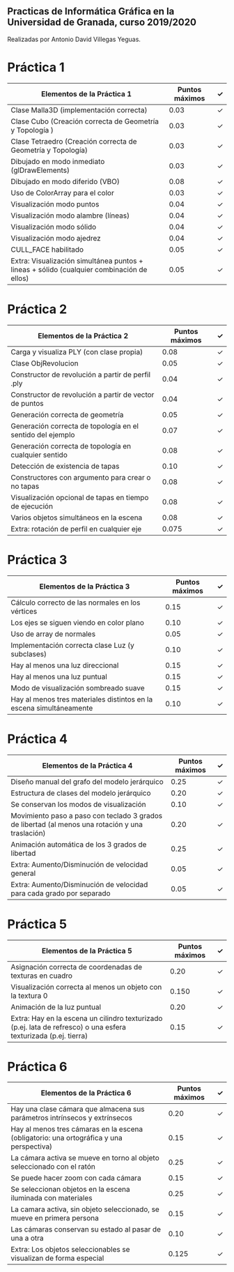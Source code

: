 ## Practicas de Informática Gráfica en la Universidad de Granada, curso 2019/2020

Realizadas por Antonio David Villegas Yeguas.

# Práctica 1

|Elementos de la Práctica 1|Puntos máximos|✓|
|-|-|-|
|Clase Malla3D (implementación correcta)|0.03|✓|
|Clase Cubo (Creación correcta de Geometría y Topología )|0.03|✓|
|Clase Tetraedro (Creación correcta de Geometría y Topología)|0.03|✓|
|Dibujado en modo inmediato (glDrawElements)|0.03|✓|
|Dibujado en modo diferido (VBO)|0.08|✓|
|Uso de ColorArray para el color|0.03|✓|
|Visualización modo puntos|0.04|✓|
|Visualización modo alambre (líneas)|0.04|✓|
|Visualización modo sólido|0.04|✓|
|Visualización modo ajedrez|0.04|✓|
|CULL_FACE habilitado|0.05|✓|
|Extra: Visualización simultánea puntos + lineas + sólido (cualquier combinación de ellos)|0.05|✓|

# Práctica 2
|Elementos de la Práctica 2|Puntos máximos|✓|
|-|-|-|
|Carga y visualiza PLY (con clase propia)|0.08|✓|
|Clase ObjRevolucion|0.05|✓|
|Constructor de revolución a partir de perfil .ply|0.04|✓|
|Constructor de revolución a partir de vector de puntos|0.04|✓|
|Generación correcta de geometría|0.05|✓|
|Generación correcta de topología en el sentido del ejemplo|0.07|✓|
|Generación correcta de topología en cualquier sentido|0.08|✓|
|Detección de existencia de tapas|0.10|✓|
|Constructores con argumento para crear o no tapas|0.08|✓|
|Visualización opcional de tapas en tiempo de ejecución|0.08|✓|
|Varios objetos simultáneos en la escena|0.08|✓|
|Extra: rotación de perfil en cualquier eje|0.075|✓|

# Práctica 3
|Elementos de la Práctica 3|Puntos máximos|✓|
|-|-|-|
|Cálculo correcto de las normales en los vértices|0.15|✓|
|Los ejes se siguen viendo en color plano|0.10|✓|
|Uso de array de normales|0.05|✓|
|Implementación correcta clase Luz (y subclases)|0.10|✓|
|Hay al menos una luz direccional|0.15|✓|
|Hay al menos una luz puntual|0.15|✓|
|Modo de visualización sombreado suave|0.15|✓|
|Hay al menos tres materiales distintos en la escena simultáneamente|0.10|✓|

# Práctica 4
|Elementos de la Práctica 4|Puntos máximos|✓|
|-|-|-|
|Diseño manual del grafo del modelo jerárquico|0.25|✓|
|Estructura de clases del modelo jerárquico|0.20|✓|
|Se conservan los modos de visualización|0.10|✓|
|Movimiento paso a paso con teclado 3 grados de libertad (al menos una rotación y una traslación)|0.20|✓|
|Animación automática de los 3 grados de libertad|0.25|✓|
|Extra: Aumento/Disminución de velocidad general|0.05|✓|
|Extra: Aumento/Disminución de velocidad para cada grado por separado|0.05|✓|


# Práctica 5
|Elementos de la Práctica 5|Puntos máximos|✓|
|-|-|-|
|Asignación correcta de coordenadas de texturas en cuadro|0.20|✓|
|Visualización correcta al menos un objeto con la textura 0|0.150|✓|
|Animación de la luz puntual|0.20|✓|
|Extra: Hay en la escena un cilindro texturizado (p.ej. lata de refresco) o una esfera texturizada (p.ej. tierra)|0.15|✓|




# Práctica 6
|Elementos de la Práctica 6|Puntos máximos|✓|
|-|-|-|
|Hay una clase cámara que almacena sus parámetros intrínsecos y extrínsecos|0.20|✓|
|Hay al menos tres cámaras en la escena (obligatorio: una ortográfica y una perspectiva)|0.15|✓|
|La cámara activa se mueve en torno al objeto seleccionado con el ratón|0.25|✓|
|Se puede hacer zoom con cada cámara|0.15|✓|
|Se seleccionan objetos en la escena iluminada con materiales|0.25|✓|
|La camara activa, sin objeto seleccionado, se mueve en primera persona|0.15|✓|
|Las cámaras conservan su estado al pasar de una a otra|0.10|✓|
|Extra: Los objetos seleccionables se visualizan de forma especial|0.125|✓|
